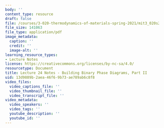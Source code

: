 ```yaml
---
body: ''
content_type: resource
draft: false
file: /courses/3-020-thermodynamics-of-materials-spring-2021/mit3_020s21_l24.pdf
file_size: 141063
file_type: application/pdf
image_metadata:
  caption: ''
  credit: ''
  image-alt: ''
learning_resource_types:
- Lecture Notes
license: https://creativecommons.org/licenses/by-nc-sa/4.0/
resourcetype: Document
title: Lecture 24 Notes - Building Binary Phase Diagrams, Part II
uid: 13d9889b-2aea-46f6-9b73-ae789ab6c8f8
video_files:
  video_captions_file: ''
  video_thumbnail_file: ''
  video_transcript_file: ''
video_metadata:
  video_speakers: ''
  video_tags: ''
  youtube_description: ''
  youtube_id: ''
---
```


